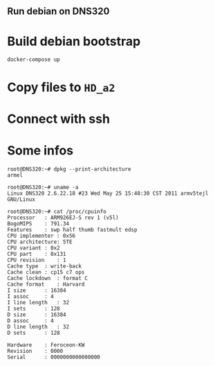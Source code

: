 Run debian on DNS320
--------------------

# Build debian bootstrap

    docker-compose up

# Copy files to `HD_a2`

# Connect with ssh



# Some infos

    root@DNS320:~# dpkg --print-architecture
    armel

    root@DNS320:~# uname -a
    Linux DNS320 2.6.22.18 #23 Wed May 25 15:48:30 CST 2011 armv5tejl GNU/Linux

    root@DNS320:~# cat /proc/cpuinfo 
    Processor	: ARM926EJ-S rev 1 (v5l)
    BogoMIPS	: 791.34
    Features	: swp half thumb fastmult edsp 
    CPU implementer	: 0x56
    CPU architecture: 5TE
    CPU variant	: 0x2
    CPU part	: 0x131
    CPU revision	: 1
    Cache type	: write-back
    Cache clean	: cp15 c7 ops
    Cache lockdown	: format C
    Cache format	: Harvard
    I size		: 16384
    I assoc		: 4
    I line length	: 32
    I sets		: 128
    D size		: 16384
    D assoc		: 4
    D line length	: 32
    D sets		: 128

    Hardware	: Feroceon-KW
    Revision	: 0000
    Serial		: 0000000000000000
